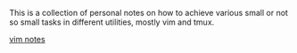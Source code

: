 This is a collection of personal notes on how to achieve various small or not so small tasks in different utilities, mostly vim and tmux.

[vim notes](crooks.md)

